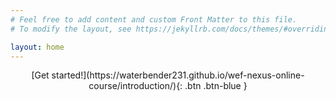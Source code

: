 ```yaml
---
# Feel free to add content and custom Front Matter to this file.
# To modify the layout, see https://jekyllrb.com/docs/themes/#overriding-theme-defaults

layout: home
---
```

<p align="center">
<span class="fs-8">
[Get started!](https://waterbender231.github.io/wef-nexus-online-course/introduction/){: .btn .btn-blue }
</span>
</p>
